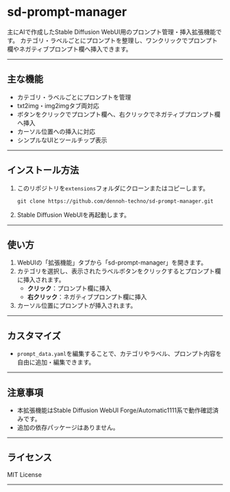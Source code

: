 # sd-prompt-manager

主にAIで作成したStable Diffusion WebUI用のプロンプト管理・挿入拡張機能です。
カテゴリ・ラベルごとにプロンプトを整理し、ワンクリックでプロンプト欄やネガティブプロンプト欄へ挿入できます。

---

## 主な機能

- カテゴリ・ラベルごとにプロンプトを管理
- txt2img・img2imgタブ両対応
- ボタンをクリックでプロンプト欄へ、右クリックでネガティブプロンプト欄へ挿入
- カーソル位置への挿入に対応
- シンプルなUIとツールチップ表示

---

## インストール方法

1. このリポジトリを`extensions`フォルダにクローンまたはコピーします。

    ```
    git clone https://github.com/dennoh-techno/sd-prompt-manager.git
    ```

2. Stable Diffusion WebUIを再起動します。

---

## 使い方

1. WebUIの「拡張機能」タブから「sd-prompt-manager」を開きます。
2. カテゴリを選択し、表示されたラベルボタンをクリックするとプロンプト欄に挿入されます。
    - **クリック**：プロンプト欄に挿入
    - **右クリック**：ネガティブプロンプト欄に挿入
3. カーソル位置にプロンプトが挿入されます。

---

## カスタマイズ

- `prompt_data.yaml`を編集することで、カテゴリやラベル、プロンプト内容を自由に追加・編集できます。

---

## 注意事項

- 本拡張機能はStable Diffusion WebUI Forge/Automatic1111系で動作確認済みです。
- 追加の依存パッケージはありません。

---

## ライセンス

MIT License

---
